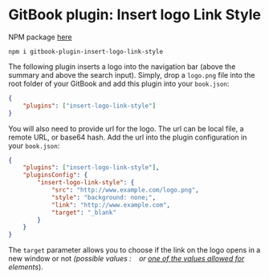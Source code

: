 GitBook plugin: Insert logo Link Style
======================================

NPM package [here](https://www.npmjs.com/package/gitbook-plugin-insert-logo-link-style)

```
npm i gitbook-plugin-insert-logo-link-style
```

The following plugin inserts a logo into the navigation bar (above the summary and above the search input). Simply, drop a `logo.png` file into the root folder of your GitBook and add this plugin into your `book.json`:

```json
{
    "plugins": ["insert-logo-link-style"]
}
```

You will also need to provide url for the logo. The url can be local file, a remote URL, or base64 hash. Add the url into the plugin configuration in your `book.json`:

```json
{
    "plugins": ["insert-logo-link-style"],
    "pluginsConfig": {
        "insert-logo-link-style": {
            "src": "http://www.example.com/logo.png",
            "style": "background: none;",
            "link": "http://www.example.com",
            "target": "_blank"
        }
    }
}
```

The `target` parameter allows you to choose if the link on the logo opens in a new window or not _(possible values : ` ` or [one of the values allowed for <a> elements](https://developer.mozilla.org/fr/docs/Web/HTML/Element/a#Attributs)_).

